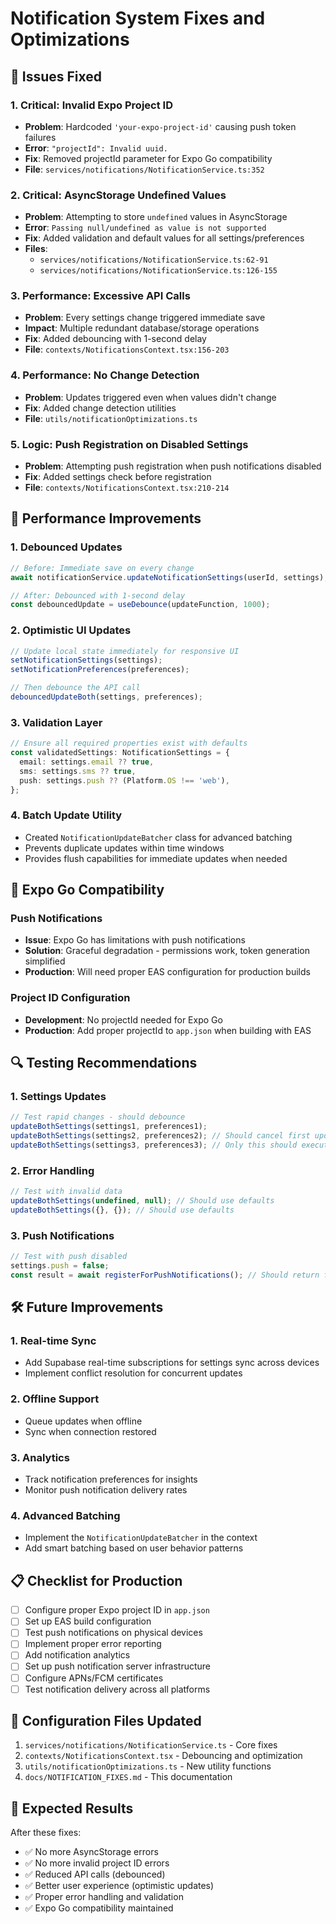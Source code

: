# Notification System Fixes and Optimizations

## 🔧 Issues Fixed

### 1. **Critical: Invalid Expo Project ID**
- **Problem**: Hardcoded `'your-expo-project-id'` causing push token failures
- **Error**: `"projectId": Invalid uuid.`
- **Fix**: Removed projectId parameter for Expo Go compatibility
- **File**: `services/notifications/NotificationService.ts:352`

### 2. **Critical: AsyncStorage Undefined Values**
- **Problem**: Attempting to store `undefined` values in AsyncStorage
- **Error**: `Passing null/undefined as value is not supported`
- **Fix**: Added validation and default values for all settings/preferences
- **Files**: 
  - `services/notifications/NotificationService.ts:62-91`
  - `services/notifications/NotificationService.ts:126-155`

### 3. **Performance: Excessive API Calls**
- **Problem**: Every settings change triggered immediate save
- **Impact**: Multiple redundant database/storage operations
- **Fix**: Added debouncing with 1-second delay
- **File**: `contexts/NotificationsContext.tsx:156-203`

### 4. **Performance: No Change Detection**
- **Problem**: Updates triggered even when values didn't change
- **Fix**: Added change detection utilities
- **File**: `utils/notificationOptimizations.ts`

### 5. **Logic: Push Registration on Disabled Settings**
- **Problem**: Attempting push registration when push notifications disabled
- **Fix**: Added settings check before registration
- **File**: `contexts/NotificationsContext.tsx:210-214`

## 🚀 Performance Improvements

### 1. **Debounced Updates**
```typescript
// Before: Immediate save on every change
await notificationService.updateNotificationSettings(userId, settings);

// After: Debounced with 1-second delay
const debouncedUpdate = useDebounce(updateFunction, 1000);
```

### 2. **Optimistic UI Updates**
```typescript
// Update local state immediately for responsive UI
setNotificationSettings(settings);
setNotificationPreferences(preferences);

// Then debounce the API call
debouncedUpdateBoth(settings, preferences);
```

### 3. **Validation Layer**
```typescript
// Ensure all required properties exist with defaults
const validatedSettings: NotificationSettings = {
  email: settings.email ?? true,
  sms: settings.sms ?? true,
  push: settings.push ?? (Platform.OS !== 'web'),
};
```

### 4. **Batch Update Utility**
- Created `NotificationUpdateBatcher` class for advanced batching
- Prevents duplicate updates within time windows
- Provides flush capabilities for immediate updates when needed

## 📱 Expo Go Compatibility

### Push Notifications
- **Issue**: Expo Go has limitations with push notifications
- **Solution**: Graceful degradation - permissions work, token generation simplified
- **Production**: Will need proper EAS configuration for production builds

### Project ID Configuration
- **Development**: No projectId needed for Expo Go
- **Production**: Add proper projectId to `app.json` when building with EAS

## 🔍 Testing Recommendations

### 1. **Settings Updates**
```typescript
// Test rapid changes - should debounce
updateBothSettings(settings1, preferences1);
updateBothSettings(settings2, preferences2); // Should cancel first update
updateBothSettings(settings3, preferences3); // Only this should execute
```

### 2. **Error Handling**
```typescript
// Test with invalid data
updateBothSettings(undefined, null); // Should use defaults
updateBothSettings({}, {}); // Should use defaults
```

### 3. **Push Notifications**
```typescript
// Test with push disabled
settings.push = false;
const result = await registerForPushNotifications(); // Should return false
```

## 🛠 Future Improvements

### 1. **Real-time Sync**
- Add Supabase real-time subscriptions for settings sync across devices
- Implement conflict resolution for concurrent updates

### 2. **Offline Support**
- Queue updates when offline
- Sync when connection restored

### 3. **Analytics**
- Track notification preferences for insights
- Monitor push notification delivery rates

### 4. **Advanced Batching**
- Implement the `NotificationUpdateBatcher` in the context
- Add smart batching based on user behavior patterns

## 📋 Checklist for Production

- [ ] Configure proper Expo project ID in `app.json`
- [ ] Set up EAS build configuration
- [ ] Test push notifications on physical devices
- [ ] Implement proper error reporting
- [ ] Add notification analytics
- [ ] Set up push notification server infrastructure
- [ ] Configure APNs/FCM certificates
- [ ] Test notification delivery across all platforms

## 🔧 Configuration Files Updated

1. `services/notifications/NotificationService.ts` - Core fixes
2. `contexts/NotificationsContext.tsx` - Debouncing and optimization
3. `utils/notificationOptimizations.ts` - New utility functions
4. `docs/NOTIFICATION_FIXES.md` - This documentation

## 🎯 Expected Results

After these fixes:
- ✅ No more AsyncStorage errors
- ✅ No more invalid project ID errors
- ✅ Reduced API calls (debounced)
- ✅ Better user experience (optimistic updates)
- ✅ Proper error handling and validation
- ✅ Expo Go compatibility maintained
